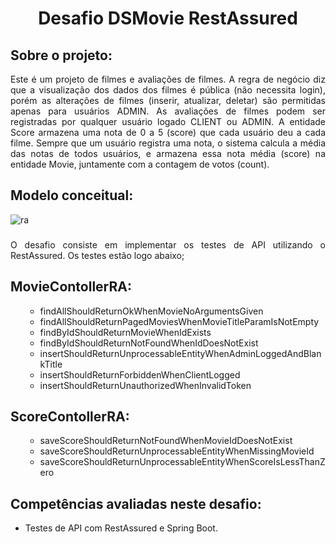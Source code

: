 <h1 align="center"> Desafio DSMovie RestAssured </h1>

## Sobre o projeto:
<div align= "justify">

Este é um projeto de filmes e avaliações de filmes. A regra de negócio diz que a  visualização dos dados dos filmes é pública (não necessita login), porém as alterações de filmes (inserir, atualizar, deletar) são permitidas apenas para usuários ADMIN. As avaliações de filmes podem ser registradas por qualquer usuário logado CLIENT ou ADMIN. A entidade Score armazena uma nota de 0 a 5 (score) que cada usuário deu a cada filme. Sempre que um usuário registra uma nota, o sistema calcula a média das notas de todos usuários, e armazena essa nota média (score) na entidade Movie, juntamente com a contagem de votos (count). 

###

## Modelo conceitual:

![ra](https://github.com/maririb749/desafio_dsmovie_restassured/assets/85500087/f322ecfd-e2a3-452a-95b1-f0eec8a25c77)



###

<div align= "justify">
  
O desafio consiste em implementar os testes de API  utilizando o RestAssured. Os testes estão logo abaixo;

</div> 

###


## MovieContollerRA:

 <ul>
  <ul>
    <li>findAllShouldReturnOkWhenMovieNoArgumentsGiven</li>
    <li>findAllShouldReturnPagedMoviesWhenMovieTitleParamIsNotEmpty</li>
    <li>findByIdShouldReturnMovieWhenIdExists</li>
    <li>findByIdShouldReturnNotFoundWhenIdDoesNotExist</li>
    <li>insertShouldReturnUnprocessableEntityWhenAdminLoggedAndBlankTitle</li>
    <li>insertShouldReturnForbiddenWhenClientLogged</li>
    <li>insertShouldReturnUnauthorizedWhenInvalidToken</li>
    </ul>
</ul>

###

## ScoreContollerRA:

 <ul>
  <ul>
    <li>saveScoreShouldReturnNotFoundWhenMovieIdDoesNotExist</li>
    <li>saveScoreShouldReturnUnprocessableEntityWhenMissingMovieId</li>
    <li>saveScoreShouldReturnUnprocessableEntityWhenScoreIsLessThanZero</li>
 </ul>
</ul>

###

## Competências avaliadas neste desafio:

- Testes de API com RestAssured e Spring Boot.


